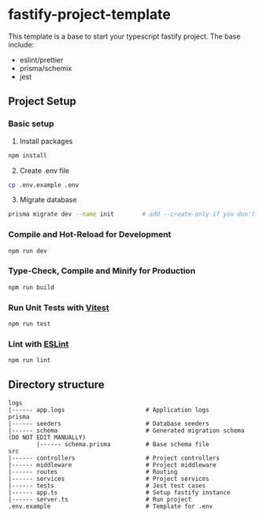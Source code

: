 # fastify-project-template

This template is a base to start your typescript fastify project. The base include:
* eslint/prettier
* prisma/schemix
* jest

## Project Setup

### Basic setup

1. Install packages
```sh
npm install
```
2. Create .env file
```sh
cp .env.example .env
```
3. Migrate database
```sh
prisma migrate dev --name init        # add --create-only if you don't want to auto apply the migration
```

### Compile and Hot-Reload for Development

```sh
npm run dev
```

### Type-Check, Compile and Minify for Production

```sh
npm run build
```

### Run Unit Tests with [Vitest](https://vitest.dev/)

```sh
npm run test
```

### Lint with [ESLint](https://eslint.org/)

```sh
npm run lint
```

## Directory structure

```
logs
|------ app.logs                       # Application logs
prisma
|------ seeders                        # Database seeders
|------ schema                         # Generated migration schema (DO NOT EDIT MANUALLY)
        |------ schema.prisma          # Base schema file
src
|------ controllers                    # Project controllers
|------ middleware                     # Project middleware
|------ routes                         # Routing
|------ services                       # Project services
|------ tests                          # Jest test cases
|------ app.ts                         # Setup fastify instance
|------ server.ts                      # Run project
.env.example                           # Template for .env
```
